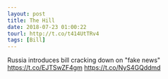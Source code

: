 ```yaml
---
layout: post
title: The Hill
date: 2018-07-23 01:00:22
tourl: http://t.co/t414UtTRv4
tags: [Bill]
---
```

Russia introduces bill cracking down on "fake news" https://t.co/EJTSwZF4gm https://t.co/NyS4GQddmd